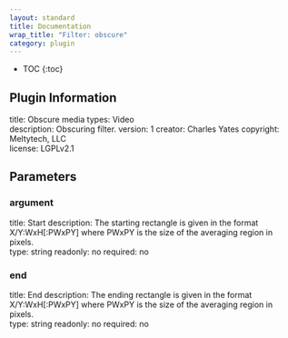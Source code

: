 ```yaml
---
layout: standard
title: Documentation
wrap_title: "Filter: obscure"
category: plugin
---
```

* TOC
{:toc}

## Plugin Information

title: Obscure
media types:
Video  
description: Obscuring filter.
version: 1
creator: Charles Yates
copyright: Meltytech, LLC  
license: LGPLv2.1  

## Parameters

### argument

title: Start  description:
The starting rectangle is given in the format X/Y:WxH[:PWxPY] where PWxPY is the size of the averaging region in pixels.  
type: string
readonly: no
required: no

### end

title: End  description:
The ending rectangle is given in the format X/Y:WxH[:PWxPY] where PWxPY is the size of the averaging region in pixels.  
type: string
readonly: no
required: no

